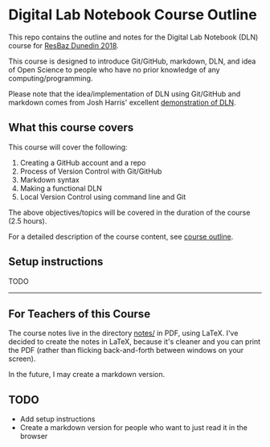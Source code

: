 # Digital Lab Notebook Course Outline

This repo contains the outline and notes for the Digital Lab Notebook (DLN) course for [ResBaz Dunedin 2018](https://resbaz.github.io/resbaz2018/dunedin/).

This course is designed to introduce Git/GitHub, markdown, DLN, and idea of Open Science to people who have no prior knowledge of any computing/programming.

Please note that the idea/implementation of DLN using Git/GitHub and markdown comes from Josh Harris' excellent [demonstration of DLN](https://github.com/JoshuaHarris391/OSG_Eletronic_lab_Book_JH).


## What this course covers

This course will cover the following:
1. Creating a GitHub account and a repo
1. Process of Version Control with Git/GitHub
1. Markdown syntax
1. Making a functional DLN
1. Local Version Control using command line and Git

The above objectives/topics will be covered in the duration of the course (2.5 hours).

For a detailed description of the course content, see [course outline](course_outline.md).

## Setup instructions

TODO


------------------------------------

## For Teachers of this Course

The course notes live in the directory [notes/](notes) in PDF, using LaTeX.
I've decided to create the notes in LaTeX, because it's cleaner and you can print the PDF (rather than flicking back-and-forth between windows on your screen).

In the future, I may create a markdown version.


## TODO

* Add setup instructions
* Create a markdown version for people who want to just read it in the browser

